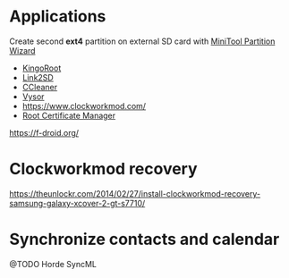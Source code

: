 # Applications

Create second **ext4** partition on external SD card with [MiniTool Partition Wizard](https://www.partitionwizard.com/free-partition-manager.html)

- [KingoRoot](https://root-apk.kingoapp.com/)
- [Link2SD](https://play.google.com/store/apps/details?id=com.buak.Link2SD)
- [CCleaner](https://play.google.com/store/apps/details?id=com.piriform.ccleaner)
- [Vysor](https://chrome.google.com/webstore/detail/vysor/gidgenkbbabolejbgbpnhbimgjbffefm)
- https://www.clockworkmod.com/
- [Root Certificate Manager](https://play.google.com/store/apps/details?id=net.jolivier.cert.Importer)

https://f-droid.org/

# Clockworkmod recovery

https://theunlockr.com/2014/02/27/install-clockworkmod-recovery-samsung-galaxy-xcover-2-gt-s7710/

# Synchronize contacts and calendar

@TODO Horde SyncML
